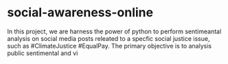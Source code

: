 # social-awareness-online
In this project, we are harness the power of python to perform sentimeantal analysis on social media posts releated to a specfic social justice issue, such as #ClimateJustice #EqualPay. The primary objective is to analysis public sentimental and vi

